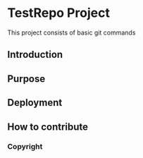 # TestRepo Project
This project consists of basic git commands
## Introduction
## Purpose
## Deployment
## How to contribute
### Copyright
